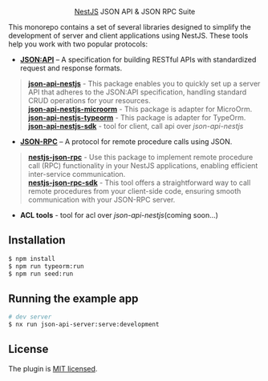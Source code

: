 <p align="center">
<a href="http://nestjs.com/" target="blank">NestJS</a> JSON API & JSON RPC Suite
</p>

<p>
   This monorepo contains a set of several libraries designed to simplify the development of server and client applications using NestJS. These tools help you work with two popular protocols:
</p>


- **[JSON:API](https://jsonapi.org/)** – A specification for building RESTful APIs with standardized request and response formats.
 
 > **[json-api-nestjs](https://github.com/klerick/nestjs-json-api/tree/master/libs/json-api/json-api-nestjs)** - This package enables you to quickly set up a server API that adheres to the JSON:API specification, handling standard CRUD operations for your resources.</br> 
 > **[json-api-nestjs-microorm](https://github.com/klerick/nestjs-json-api/tree/master/libs/json-api/json-api-nestjs-microorm)** - This package is adapter for MicroOrm.</br> 
 > **[json-api-nestjs-typeorm](https://github.com/klerick/nestjs-json-api/tree/master/libs/json-api/json-api-nestjs-typeorm)** - This package is adapter for TypeOrm.</br> 
 > **[json-api-nestjs-sdk](https://github.com/klerick/nestjs-json-api/tree/master/libs/json-api/json-api-nestjs-sdk)** - tool for client, call api over *json-api-nestjs* 


- **[JSON-RPC](https://www.jsonrpc.org/)** – A protocol for remote procedure calls using JSON.

> **[nestjs-json-rpc](https://github.com/klerick/nestjs-json-api/tree/master/libs/json-rpc/nestjs-json-rpc)** - Use this package to implement remote procedure call (RPC) functionality in your NestJS applications, enabling efficient inter-service communication.</br>
> **[nestjs-json-rpc-sdk](https://github.com/klerick/nestjs-json-api/tree/master/libs/json-rpc/nestjs-json-rpc-sdk)** - This tool offers a straightforward way to call remote procedures from your client-side code, ensuring smooth communication with your JSON-RPC server.

- **ACL tools** - tool for acl over *json-api-nestjs*(coming soon...)
## Installation

```bash
$ npm install
$ npm run typeorm:run
$ npm run seed:run
```

## Running the example app

```bash
# dev server
$ nx run json-api-server:serve:development

```
## License

The plugin is [MIT licensed](LICENSE).

